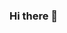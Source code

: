 ### Hi there 👋

<!--
**Ranny014/Ranny014** is a ✨ _special_ ✨ repository because its `README.md` (this file) appears on your GitHub profile.

Here are some ideas to get you started:

- 🔭 I’m currently working on something great
- 🌱 I’m currently learning frontend and data science
- 👯 I’m looking to collaborate on GITHUB
- 📫 How to reach me: https://github.com/Ranny014/Ranny014
- 😄 Pronouns: Ran
- ⚡ Fun fact: I love math ❤
-->
